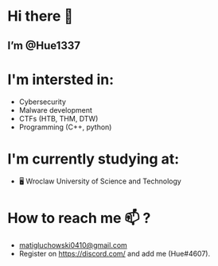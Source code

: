 # Hi there 👋


## I’m @Hue1337

# I'm intersted in:
 - Cybersecurity
 - Malware development
 - CTFs (HTB, THM, DTW)
 - Programming (C++, python)

# I'm currently studying at:
  - 🖥 Wroclaw University of Science and Technology


# How to reach me 📫 ?
- matigluchowski0410@gmail.com
- Register on https://discord.com/ and add me (Hue#4607).



